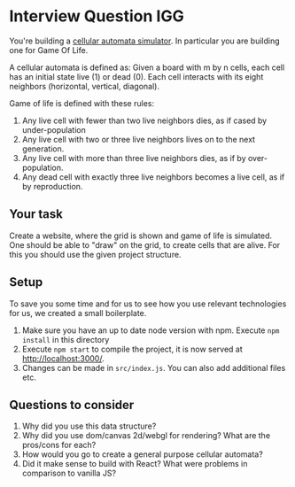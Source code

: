 # Interview Question IGG

You're building a [cellular automata simulator](https://en.wikipedia.org/wiki/Cellular_automaton). In particular you are building one for Game Of Life.

A cellular automata is defined as:
Given a board with m by n cells, each cell has an initial state live (1) or dead (0).
Each cell interacts with its eight neighbors (horizontal, vertical, diagonal).

Game of life is defined with these rules:

1. Any live cell with fewer than two live neighbors dies, as if cased by under-population
2. Any live cell with two or three live neighbors lives on to the next generation.
3. Any live cell with more than three live neighbors dies, as if by over-population.
4. Any dead cell with exactly three live neighbors becomes a live cell, as if by reproduction.

## Your task

Create a website, where the grid is shown and game of life is simulated. One should be able to "draw" on the grid, to create cells that are alive. For this you should use the given project structure.

## Setup

To save you some time and for us to see how you use relevant technologies for us, we created a small boilerplate.

1. Make sure you have an up to date node version with npm. Execute `npm install` in this directory
2. Execute `npm start` to compile the project, it is now served at [http://localhost:3000/](http://localhost:3000/).
3. Changes can be made in `src/index.js`. You can also add additional files etc.

## Questions to consider

1. Why did you use this data structure?
2. Why did you use dom/canvas 2d/webgl for rendering? What are the pros/cons for each?
3. How would you go to create a general purpose cellular automata?
4. Did it make sense to build with React? What were problems in comparison to vanilla JS?
